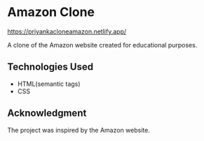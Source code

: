 # Amazon Clone
https://priyankacloneamazon.netlify.app/


A clone of the Amazon website created for educational purposes. 


## Technologies Used

- HTML(semantic tags)
- CSS


## Acknowledgment

 The project was inspired by the Amazon website.

